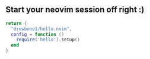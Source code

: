 ## Start your neovim session off right :) 

```lua
return {
  "drewbeno1/hello.nvim",
  config = function ()
    require('hello').setup()
  end
}
```
